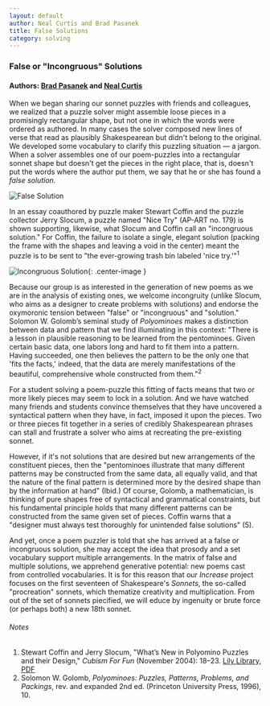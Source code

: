 ```yaml
---
layout: default
author: Neal Curtis and Brad Pasanek
title: False Solutions
category: solving
---
```

### False or "Incongruous" Solutions

<h4>
Authors: <a href="./../../../../people/pasanek-brad.html">Brad Pasanek</a> and <a href="./../../../../people/curtis-neal.html">Neal Curtis</a>
</h4>

When we began sharing our sonnet puzzles with friends and colleagues, we realized that a puzzle solver might assemble loose pieces in a promisingly rectangular shape, but not one in which the words were ordered as authored. In many cases the solver composed new lines of verse that read as plausibly Shakespearean but didn't belong to the original. We developed some vocabulary to clarify this puzzling situation &mdash; a jargon. When a solver assembles one of our poem-puzzles into a rectangular sonnet shape but doesn't get the pieces in the right place, that is, doesn't put the words where the author put them, we say that he or she has found a _false solution_. 

![False Solution](../../../../images/falsesolution.jpg)

In an essay coauthored by puzzle maker Stewart Coffin and the puzzle collector Jerry Slocum, a puzzle named "Nice Try" (AP-ART no. 179) is shown supporting, likewise, what Slocum and Coffin call an "incongruous solution." For Coffin, the failure to isolate a single, elegant solution (packing the frame with the shapes and leaving a void in the center) meant the puzzle is to be sent to "the ever-growing trash bin labeled 'nice try.'"<sup>1</sup>

![Incongruous Solution](../../../../images/nicetry.jpg){: .center-image }

Because our group is as interested in the generation of new poems as we are in the analysis of existing ones, we welcome incongruity (unlike Slocum, who aims as a designer to create problems with solutions) and endorse the oxymoronic tension between "false" or "incongruous" and "solution." Solomon W. Golomb’s seminal study of _Polyominoes_ makes a distinction between data and pattern that we find illuminating in this context: "There is a lesson in plausible reasoning to be learned from the pentominoes. Given certain basic data, one labors long and hard to fit them into a pattern. Having succeeded, one then believes the pattern to be the only one that 'fits the facts,' indeed, that the data are merely manifestations of the beautiful, comprehensive whole constructed from them."<sup>2</sup> 

For a student solving a poem-puzzle this fitting of facts means that two or more likely pieces may seem to lock in a solution. And we have watched many friends and students convince themselves that they have uncovered a syntactical pattern when they have, in fact, imposed it upon the pieces. Two or three pieces fit together in a series of credibly Shakespearean phrases can stall and frustrate a solver who aims at recreating the pre-existing sonnet.

However, if it's not solutions that are desired but new arrangements of the constituent pieces, then the "pentominoes illustrate that many different patterns may be constructed from the same data, all equally valid, and that the nature of the final pattern is determined more by the desired shape than by the information at hand" (Ibid.) Of course, Golomb, a mathematician, is thinking of pure shapes free of syntactical and grammatical constraints, but his fundamental principle holds that many different patterns can be constructed from the same given set of pieces. Coffin warns that a "designer must always test thoroughly for unintended false solutions" (5). 

And yet, once a poem puzzler is told that she has arrived at a false or incongruous solution, she may accept the idea that prosody and a set vocabulary support multiple arrangements. In the matrix of false and multiple solutions, we apprehend generative potential: new poems cast from controlled vocabularies. It is for this reason that our _Increase_ project focuses on the first seventeen of Shakespeare's _Sonnets_, the so-called "procreation" sonnets, which thematize creativity and multiplication. From out of the set of sonnets piecified, we will educe by ingenuity or brute force (or perhaps both) a new 18th sonnet.

###### Notes
1. Stewart Coffin and Jerry Slocum, "What’s New in Polyomino Puzzles and their Design," _Cubism For Fun_ (November 2004): 18–23. [Lily Library, PDF](http://www.indiana.edu/~liblilly/collections/overview/puzzle_docs/polyomino_puzzles.pdf)
2. Solomon W. Golomb, _Polyominoes: Puzzles, Patterns, Problems, and Packings_, rev. and expanded 2nd ed. (Princeton University Press, 1996), 10.



